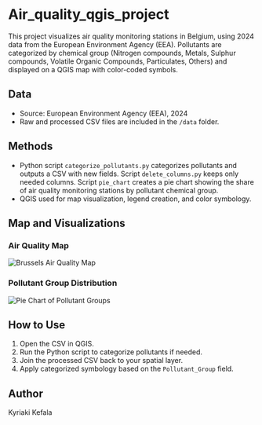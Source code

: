 # Air_quality_qgis_project
This project visualizes air quality monitoring stations in Belgium, using 2024 data from the European Environment Agency (EEA). Pollutants are categorized by chemical group (Nitrogen compounds, Metals, Sulphur compounds, Volatile Organic Compounds, Particulates, Others) and displayed on a QGIS map with color-coded symbols.

## Data
- Source: European Environment Agency (EEA), 2024
- Raw and processed CSV files are included in the `/data` folder.

## Methods
- Python script `categorize_pollutants.py` categorizes pollutants and outputs a CSV with new fields. Script `delete_columns.py` keeps only needed columns. Script `pie_chart` creates a pie chart showing the share of air quality monitoring stations by pollutant chemical group. 
- QGIS used for map visualization, legend creation, and color symbology.

## Map and Visualizations
### Air Quality Map
![Brussels Air Quality Map](maps/Air_Quality_Map_Balgium.png)

### Pollutant Group Distribution
![Pie Chart of Pollutant Groups](pollutant_group_pie.png)

## How to Use
1. Open the CSV in QGIS.
2. Run the Python script to categorize pollutants if needed.
3. Join the processed CSV back to your spatial layer.
4. Apply categorized symbology based on the `Pollutant_Group` field.

## Author
Kyriaki Kefala